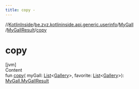 ```yaml
---
title: copy -
---
```

//[KotlinInside](../../../index.md)/[be.zvz.kotlininside.api.generic.userinfo](../../index.md)/[MyGall](../index.md)
/[MyGallResult](index.md)/[copy](copy.md)

# copy

[jvm]  
Content  
fun [copy](copy.md)(
myGall: [List](https://kotlinlang.org/api/latest/jvm/stdlib/kotlin.collections/-list/index.html)<[Gallery](
../../../be.zvz.kotlininside.api.type/-gallery/index.md)>,
favorite: [List](https://kotlinlang.org/api/latest/jvm/stdlib/kotlin.collections/-list/index.html)<[Gallery](../../../be.zvz.kotlininside.api.type/-gallery/index.md)>): [MyGall.MyGallResult](index.md)  



